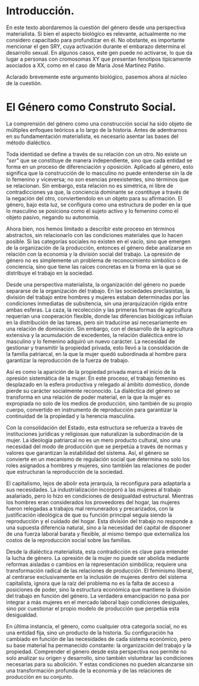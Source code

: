# Introducción.

En este texto abordaremos la cuestión del género desde una perspectiva materialista. Si bien el aspecto biológico es relevante, actualmente no me considero capacitado para profundizar en él. No obstante, es importante mencionar el gen SRY, cuya activación durante el embarazo determina el desarrollo sexual. En algunos casos, este gen puede no activarse, lo que da lugar a personas con cromosomas XY que presentan fenotipos típicamente asociados a XX, como en el caso de María José Martínez Patiño.

Aclarado brevemente este argumento biológico, pasemos ahora al núcleo de la cuestión.

# El Género como Construto Social.

La comprensión del género como una construcción social ha sido objeto de múltiples enfoques teóricos a lo largo de la historia. Antes de adentrarnos en su fundamentación materialista, es necesario asentar las bases del método dialéctico.

Toda identidad se define a través de su relación con un otro. No existe un *"ser"* que se constituye de manera independiente, sino que cada entidad se forma en un proceso de diferenciación y oposición. Aplicado al género, esto significa que la construcción de lo masculino no puede entenderse sin la de lo femenino y viceversa; no son esencias preexistentes, sino términos que se relacionan. Sin embargo, esta relación no es simétrica, ni libre de contradicciones ya que, la conciencia dominante se cosntituye a través de la negación del otro, conviertiendolo en un objeto para su afirmación. El género, bajo esta luz, se configura como una estructura de poder en la que lo masculino se posiciona como el sujeto activo y lo femenino como el objeto pasivo, negando su autonomía.

Ahora bien, nos hemos limitado a describir este proceso en términos abstractos, sin relacionarlo con las condiciones materiales que lo hacen posible. Si las categorías sociales no existen en el vacío, sino que emergen de la organización de la producción, entonces el género debe analizarse en relación con la economía y la división social del trabajo. La opresión de género no es simplemente un problema de reconocimiento simbólico o de conciencia, sino que tiene las raíces concretas en la froma en la que se distribuye el trabajo en la sociedad.

Desde una perspectiva materialista, la organización del género no puede separarse de la organización del trabajo. En las sociedades preclasistas, la división del trabajo entre hombres y mujeres estaban determinadas por las condiciones inmediatas de subsitencia, sin una jerarquización rígida entre ambas esferas. La caza, la recolección y las primeras formas de agricultura requerían una cooperación flexible, donde las diferencias biológicas influían en la distribución de las tareas, pero sin traducirse así necesariamente en una relación de dominación. Sin embargo, con el desarrollo de la agricultura extensiva y la acumulación de excedentes, la relación dialéctica entre lo masculino y lo femenino adquiró un nuevo carácter. La necesidad de gestionar y transmitir la propiedad privada, esto llevó a la consoldación de la familia patriarcal, en la que la mujer quedó subordinada al hombre para garantizar la reproducción de la fuerza de trabajo.

Así es como la aparición de la propiedad privada marca el inicio de la opresión sistemática de la mujer. En este proceso, el trabajo femenino es desplazado en la esfera productiva y relegado al ámbito doméstico, donde pierde su carácter socialmente reconocido. La dialéctica del género se transforma en una relación de poder material, en la que la mujer es expropiada no solo de los medios de producción, sino también de su propio cuerpo, convertido en instrumento de reproducción para garantizar la continuidad de la propiedad y la herencia masculina.

Con la consolidación del Estado, esta estructura se refuerza a través de instituciones jurídicas y religiosas que naturalizan la subordinación de la mujer. La ideología patriarcal no es un mero producto cultural, sino una necesidad del modo de producción que se perpetúa a través de normas y valores que garantizan la estabilidad del sistema. Así, el género se convierte en un mecanismo de regulación social que determina no solo los roles asignados a hombres y mujeres, sino también las relaciones de poder que estructuran la reproducción de la sociedad.

El capitalismo, lejos de abolir esta jerarquía, la reconfigura para adaptarla a sus necesidades. La industrialización incorporó a las mujeres al trabajo asalariado, pero lo hizo en condiciones de desigualdad estructural. Mientras los hombres eran considerados los proveedores del hogar, las mujeres fueron relegadas a trabajos mal remunerados y precarizados, con la justificación ideológica de que su función principal seguía siendo la reproducción y el cuidado del hogar. Esta división del trabajo no responde a una supuesta diferencia natural, sino a la necesidad del capital de disponer de una fuerza laboral barata y flexible, al mismo tiempo que externaliza los costos de la reproducción social sobre las familias.

Desde la dialéctica materialista, esta contradicción es clave para entender la lucha de género. La opresión de la mujer no puede ser abolida mediante reformas aisladas o cambios en la representación simbólica; requiere una transformación radical de las relaciones de producción. El feminismo liberal, al centrarse exclusivamente en la inclusión de mujeres dentro del sistema capitalista, ignora que la raíz del problema no es la falta de acceso a posiciones de poder, sino la estructura económica que mantiene la división del trabajo en función del género. La verdadera emancipación no pasa por integrar a más mujeres en el mercado laboral bajo condiciones desiguales, sino por cuestionar el propio modelo de producción que perpetúa esta desigualdad.

En última instancia, el género, como cualquier otra categoría social, no es una entidad fija, sino un producto de la historia. Su configuración ha cambiado en función de las necesidades de cada sistema económico, pero su base material ha permanecido constante: la organización del trabajo y la propiedad. Comprender el género desde esta perspectiva nos permite no solo analizar su origen y desarrollo, sino también vislumbrar las condiciones necesarias para su abolición. Y estas condiciones no pueden alcanzarse sin una transformación profunda de la economía y de las relaciones de producción en su conjunto.
